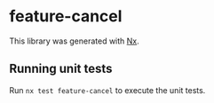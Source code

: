# feature-cancel

This library was generated with [Nx](https://nx.dev).

## Running unit tests

Run `nx test feature-cancel` to execute the unit tests.
